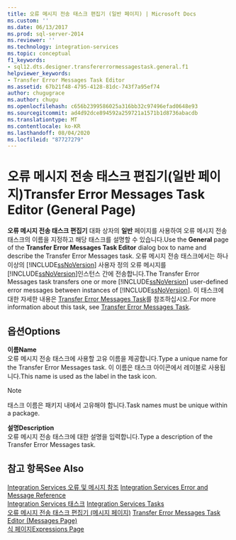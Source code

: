 ```yaml
---
title: 오류 메시지 전송 태스크 편집기 (일반 페이지) | Microsoft Docs
ms.custom: ''
ms.date: 06/13/2017
ms.prod: sql-server-2014
ms.reviewer: ''
ms.technology: integration-services
ms.topic: conceptual
f1_keywords:
- sql12.dts.designer.transfererrormessagestask.general.f1
helpviewer_keywords:
- Transfer Error Messages Task Editor
ms.assetid: 67b21f48-4795-4128-81dc-743f7a95ef74
author: chugugrace
ms.author: chugu
ms.openlocfilehash: c656b2399586025a316bb32c97496efad0648e93
ms.sourcegitcommit: ad4d92dce894592a259721a1571b1d8736abacdb
ms.translationtype: MT
ms.contentlocale: ko-KR
ms.lasthandoff: 08/04/2020
ms.locfileid: "87727279"
---
```

# <a name="transfer-error-messages-task-editor-general-page"></a><span data-ttu-id="aa7da-102">오류 메시지 전송 태스크 편집기(일반 페이지)</span><span class="sxs-lookup"><span data-stu-id="aa7da-102">Transfer Error Messages Task Editor (General Page)</span></span>
  <span data-ttu-id="aa7da-103">**오류 메시지 전송 태스크 편집기** 대화 상자의 **일반** 페이지를 사용하여 오류 메시지 전송 태스크의 이름을 지정하고 해당 태스크를 설명할 수 있습니다.</span><span class="sxs-lookup"><span data-stu-id="aa7da-103">Use the **General** page of the **Transfer Error Messages Task Editor** dialog box to name and describe the Transfer Error Messages task.</span></span> <span data-ttu-id="aa7da-104">오류 메시지 전송 태스크에서는 하나 이상의 [!INCLUDE[ssNoVersion](../includes/ssnoversion-md.md)] 사용자 정의 오류 메시지를 [!INCLUDE[ssNoVersion](../includes/ssnoversion-md.md)]인스턴스 간에 전송합니다.</span><span class="sxs-lookup"><span data-stu-id="aa7da-104">The Transfer Error Messages task transfers one or more [!INCLUDE[ssNoVersion](../includes/ssnoversion-md.md)] user-defined error messages between instances of [!INCLUDE[ssNoVersion](../includes/ssnoversion-md.md)].</span></span> <span data-ttu-id="aa7da-105">이 태스크에 대한 자세한 내용은 [Transfer Error Messages Task](control-flow/transfer-error-messages-task.md)를 참조하십시오.</span><span class="sxs-lookup"><span data-stu-id="aa7da-105">For more information about this task, see [Transfer Error Messages Task](control-flow/transfer-error-messages-task.md).</span></span>  
  
## <a name="options"></a><span data-ttu-id="aa7da-106">옵션</span><span class="sxs-lookup"><span data-stu-id="aa7da-106">Options</span></span>  
 <span data-ttu-id="aa7da-107">**이름**</span><span class="sxs-lookup"><span data-stu-id="aa7da-107">**Name**</span></span>  
 <span data-ttu-id="aa7da-108">오류 메시지 전송 태스크에 사용할 고유 이름을 제공합니다.</span><span class="sxs-lookup"><span data-stu-id="aa7da-108">Type a unique name for the Transfer Error Messages task.</span></span> <span data-ttu-id="aa7da-109">이 이름은 태스크 아이콘에서 레이블로 사용됩니다.</span><span class="sxs-lookup"><span data-stu-id="aa7da-109">This name is used as the label in the task icon.</span></span>  
  
> [!NOTE]  
>  <span data-ttu-id="aa7da-110">태스크 이름은 패키지 내에서 고유해야 합니다.</span><span class="sxs-lookup"><span data-stu-id="aa7da-110">Task names must be unique within a package.</span></span>  
  
 <span data-ttu-id="aa7da-111">**설명**</span><span class="sxs-lookup"><span data-stu-id="aa7da-111">**Description**</span></span>  
 <span data-ttu-id="aa7da-112">오류 메시지 전송 태스크에 대한 설명을 입력합니다.</span><span class="sxs-lookup"><span data-stu-id="aa7da-112">Type a description of the Transfer Error Messages task.</span></span>  
  
## <a name="see-also"></a><span data-ttu-id="aa7da-113">참고 항목</span><span class="sxs-lookup"><span data-stu-id="aa7da-113">See Also</span></span>  
 <span data-ttu-id="aa7da-114">[Integration Services 오류 및 메시지 참조](../../2014/integration-services/integration-services-error-and-message-reference.md) </span><span class="sxs-lookup"><span data-stu-id="aa7da-114">[Integration Services Error and Message Reference](../../2014/integration-services/integration-services-error-and-message-reference.md) </span></span>  
 <span data-ttu-id="aa7da-115">[Integration Services 태스크](control-flow/integration-services-tasks.md) </span><span class="sxs-lookup"><span data-stu-id="aa7da-115">[Integration Services Tasks](control-flow/integration-services-tasks.md) </span></span>  
 <span data-ttu-id="aa7da-116">[오류 메시지 전송 태스크 편집기 &#40;메시지 페이지&#41;](../../2014/integration-services/transfer-error-messages-task-editor-messages-page.md) </span><span class="sxs-lookup"><span data-stu-id="aa7da-116">[Transfer Error Messages Task Editor &#40;Messages Page&#41;](../../2014/integration-services/transfer-error-messages-task-editor-messages-page.md) </span></span>  
 [<span data-ttu-id="aa7da-117">식 페이지</span><span class="sxs-lookup"><span data-stu-id="aa7da-117">Expressions Page</span></span>](expressions/expressions-page.md)  
  
  

